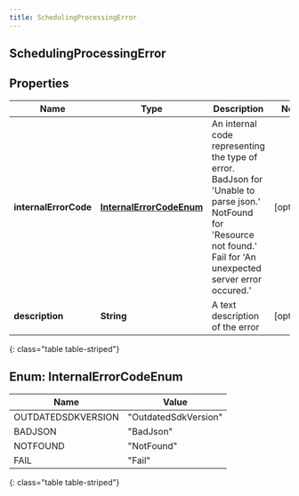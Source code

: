 ```yaml
---
title: SchedulingProcessingError
---
```

## SchedulingProcessingError


## Properties

| Name | Type | Description | Notes |
| ------------ | ------------- | ------------- | ------------- |
| **internalErrorCode** | [**InternalErrorCodeEnum**](#InternalErrorCodeEnum) | An internal code representing the type of error. BadJson for &#39;Unable to parse json.&#39; NotFound for &#39;Resource not found.&#39; Fail for &#39;An unexpected server error occured.&#39; |  [optional] |
| **description** | **String** | A text description of the error |  [optional] |
{: class="table table-striped"}


<a name="InternalErrorCodeEnum"></a>

## Enum: InternalErrorCodeEnum

| Name | Value |
| ---- | ----- |
| OUTDATEDSDKVERSION | &quot;OutdatedSdkVersion&quot; |
| BADJSON | &quot;BadJson&quot; |
| NOTFOUND | &quot;NotFound&quot; |
| FAIL | &quot;Fail&quot; |
{: class="table table-striped"}



